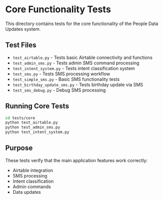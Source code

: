 # Core Functionality Tests

This directory contains tests for the core functionality of the People Data Updates system.

## Test Files

- `test_airtable.py` - Tests basic Airtable connectivity and functions
- `test_admin_sms.py` - Tests admin SMS command processing
- `test_intent_system.py` - Tests intent classification system
- `test_sms.py` - Tests SMS processing workflow
- `test_simple_sms.py` - Basic SMS functionality tests
- `test_birthday_update_sms.py` - Tests birthday update via SMS
- `test_sms_debug.py` - Debug SMS processing

## Running Core Tests

```bash
cd tests/core
python test_airtable.py
python test_admin_sms.py
python test_intent_system.py
```

## Purpose

These tests verify that the main application features work correctly:
- Airtable integration
- SMS processing
- Intent classification
- Admin commands
- Data updates
